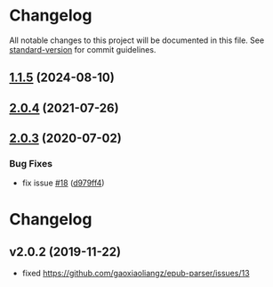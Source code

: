 # Changelog

All notable changes to this project will be documented in this file. See [standard-version](https://github.com/conventional-changelog/standard-version) for commit guidelines.

## [1.1.5](https://github.com/uxiew/epub2MD/compare/v1.1.4...v1.1.5) (2024-08-10)



## [2.0.4](https://github.com/gaoxiaoliangz/epub-parser/compare/v2.0.3...v2.0.4) (2021-07-26)



## [2.0.3](https://github.com/gaoxiaoliangz/epub-parser/compare/v2.0.2...v2.0.3) (2020-07-02)


### Bug Fixes

* fix issue [#18](https://github.com/gaoxiaoliangz/epub-parser/issues/18) ([d979ff4](https://github.com/gaoxiaoliangz/epub-parser/commit/d979ff46b4dee8247af2e363f646690316505e43))



# Changelog

## v2.0.2 (2019-11-22)

- fixed <https://github.com/gaoxiaoliangz/epub-parser/issues/13>

